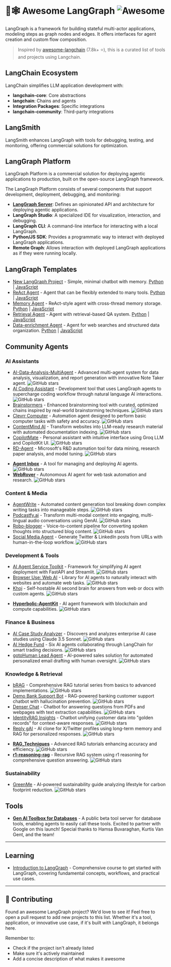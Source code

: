 # 🦜🕸️ Awesome LangGraph ![Awesome](https://awesome.re/badge.svg)

LangGraph is a framework for building stateful multi-actor applications, modeling steps as graph nodes and edges. It offers interfaces for agent creation and custom flow composition.

> Inspired by [awesome-langchain](https://github.com/kyrolabs/awesome-langchain) (7.8k+ ⭐), this is a curated list of tools and projects using Langchain.

## LangChain Ecosystem

LangChain simplifies LLM application development with:

- **langchain-core**: Core abstractions
- **langchain**: Chains and agents
- **Integration Packages**: Specific integrations
- **langchain-community**: Third-party integrations

## LangSmith

LangSmith enhances LangGraph with tools for debugging, testing, and monitoring, offering commercial solutions for optimization.

## LangGraph Platform

LangGraph Platform is a commercial solution for deploying agentic applications to production, built on the open-source LangGraph framework.

The LangGraph Platform consists of several components that support development, deployment, debugging, and monitoring:

- **[LangGraph Server](https://langchain-ai.github.io/langgraph/concepts/langgraph_platform/#overview)**: Defines an opinionated API and architecture for deploying agentic applications.
- **LangGraph Studio**: A specialized IDE for visualization, interaction, and debugging.
- **LangGraph CLI**: A command-line interface for interacting with a local LangGraph.
- **Python/JS SDK**: Provides a programmatic way to interact with deployed LangGraph applications.
- **Remote Graph**: Allows interaction with deployed LangGraph applications as if they were running locally.

## LangGraph Templates

- [New LangGraph Project](https://github.com/langchain-ai/new-langgraph-project) - Simple, minimal chatbot with memory. [Python](https://github.com/langchain-ai/new-langgraph-project) | [JavaScript](https://github.com/langchain-ai/new-langgraphjs-project)
- [ReAct Agent](https://github.com/langchain-ai/react-agent) - Agent that can be flexibly extended to many tools. [Python](https://github.com/langchain-ai/react-agent) | [JavaScript](https://github.com/langchain-ai/react-agent-js)
- [Memory Agent](https://github.com/langchain-ai/memory-agent) - ReAct-style agent with cross-thread memory storage. [Python](https://github.com/langchain-ai/memory-agent) | [JavaScript](https://github.com/langchain-ai/memory-agent-js)
- [Retrieval Agent](https://github.com/langchain-ai/retrieval-agent-template) - Agent with retrieval-based QA system. [Python](https://github.com/langchain-ai/retrieval-agent-template) | [JavaScript](https://github.com/langchain-ai/retrieval-agent-template-js)
- [Data-enrichment Agent](https://github.com/langchain-ai/data-enrichment) - Agent for web searches and structured data organization. [Python](https://github.com/langchain-ai/data-enrichment) | [JavaScript](https://github.com/langchain-ai/data-enrichment-js)

## Community Agents

### AI Assistants
- [AI-Data-Analysis-MultiAgent](https://github.com/starpig1129/AI-Data-Analysis-MultiAgent) - Advanced multi-agent system for data analysis, visualization, and report generation with innovative Note Taker agent. ![GitHub stars](https://img.shields.io/github/stars/starpig1129/AI-Data-Analysis-MultiAgent)
- [AI Coding Assistant](https://github.com/AbhinavTheDev/coding-agent) - Development tool that uses LangGraph agents to supercharge coding workflow through natural language AI interactions. ![GitHub stars](https://img.shields.io/github/stars/AbhinavTheDev/coding-agent)
- [Brainstormers](https://github.com/Azzedde/brainstormers) - Enhanced brainstorming tool with curated, optimized chains inspired by real-world brainstorming techniques. ![GitHub stars](https://img.shields.io/github/stars/Azzedde/brainstormers)
- [Clevrr Computer](https://github.com/Clevrr-AI/Clevrr-Computer) - Automation agent designed to perform basic computer tasks with safety and accuracy. ![GitHub stars](https://img.shields.io/github/stars/Clevrr-AI/Clevrr-Computer)
- [ContentMind AI](https://github.com/lgesuellip/researcher_agent) - Transform websites into LLM-ready research material with automated documentation indexing. ![GitHub stars](https://img.shields.io/github/stars/lgesuellip/researcher_agent)
- [CopilotMate](https://github.com/AkashJana18/copilotmate) - Personal assistant with intuitive interface using Groq LLM and CopilotKit UI. ![GitHub stars](https://img.shields.io/github/stars/AkashJana18/copilotmate)
- [RD-Agent](https://github.com/microsoft/RD-Agent) - Microsoft's R&D automation tool for data mining, research paper analysis, and model tuning. ![GitHub stars](https://img.shields.io/github/stars/microsoft/RD-Agent)
+ **[Agent Inbox](https://github.com/langchain-ai/agent-inbox)** - A tool for managing and deploying AI agents. ![GitHub stars](https://img.shields.io/github/stars/langchain-ai/agent-inbox)
+ **[WebRover](https://github.com/hrithikkoduri/WebRover)** - Autonomous AI agent for web task automation and research. ![GitHub stars](https://img.shields.io/github/stars/hrithikkoduri/WebRover)

### Content & Media
- [AgentWrite](https://github.com/denser-org/denser-chat) - Automated content generation tool breaking down complex writing tasks into manageable steps. ![GitHub stars](https://img.shields.io/github/stars/denser-org/denser-chat)
- [Podcastfy.ai](https://github.com/souzatharsis/podcastfy) - Transform multi-modal content into engaging, multi-lingual audio conversations using GenAI. ![GitHub stars](https://img.shields.io/github/stars/souzatharsis/podcastfy)
- [Robo-blogger](https://github.com/langchain-ai/robo-blogger) - Voice-to-content pipeline for converting spoken thoughts into structured blog content. ![GitHub stars](https://img.shields.io/github/stars/langchain-ai/robo-blogger)
- [Social Media Agent](https://github.com/langchain-ai/social-media-agent) - Generate Twitter & LinkedIn posts from URLs with human-in-the-loop workflow. ![GitHub stars](https://img.shields.io/github/stars/langchain-ai/social-media-agent)

### Development & Tools
- [AI Agent Service Toolkit](https://github.com/JoshuaC215/agent-service-toolkit) - Framework for simplifying AI agent deployment with FastAPI and Streamlit. ![GitHub stars](https://img.shields.io/github/stars/JoshuaC215/agent-service-toolkit)
- [Browser Use: Web AI](https://github.com/browser-use/browser-use) - Library for AI agents to naturally interact with websites and automate web tasks. ![GitHub stars](https://img.shields.io/github/stars/browser-use/browser-use)
- [Khoj](https://github.com/khoj-ai/khoj) - Self-hostable AI second brain for answers from web or docs with custom agents. ![GitHub stars](https://img.shields.io/github/stars/khoj-ai/khoj)
+ **[Hyperbolic-AgentKit](https://github.com/HyperbolicLabs/Hyperbolic-AgentKit)** - AI agent framework with blockchain and compute capabilities. ![GitHub stars](https://img.shields.io/github/stars/HyperbolicLabs/Hyperbolic-AgentKit)

### Finance & Business
- [AI Case Study Analyzer](https://github.com/muratcankoylan/AI-Investigator) - Discovers and analyzes enterprise AI case studies using Claude 3.5 Sonnet. ![GitHub stars](https://img.shields.io/github/stars/muratcankoylan/AI-Investigator)
- [AI Hedge Fund](https://github.com/virattt/ai-hedge-fund) - Six AI agents collaborating through LangChain for smart trading decisions. ![GitHub stars](https://img.shields.io/github/stars/virattt/ai-hedge-fund)
- [gotoHuman Lead Agent](https://github.com/gotohuman/gotohuman-langgraph-lead-example) - AI-powered sales solution for automated personalized email drafting with human oversight. ![GitHub stars](https://img.shields.io/github/stars/gotohuman/gotohuman-langgraph-lead-example)

### Knowledge & Retrieval
- [bRAG](https://github.com/bRAGAI/bRAG-langchain) - Comprehensive RAG tutorial series from basics to advanced implementations. ![GitHub stars](https://img.shields.io/github/stars/bRAGAI/bRAG-langchain)
- [Demo Bank Support Bot](https://github.com/multinear-demo/demo-bank-support-lc-py) - RAG-powered banking customer support chatbot with hallucination prevention. ![GitHub stars](https://img.shields.io/github/stars/multinear-demo/demo-bank-support-lc-py)
- [Denser Chat](https://github.com/denser-org/denser-chat) - Chatbot for answering questions from PDFs and webpages with text extraction capabilities. ![GitHub stars](https://img.shields.io/github/stars/denser-org/denser-chat)
- [IdentityRAG Insights](https://github.com/tilotech/identity-rag-customer-insights-chatbot) - Chatbot unifying customer data into "golden records" for context-aware responses. ![GitHub stars](https://img.shields.io/github/stars/tilotech/identity-rag-customer-insights-chatbot)
- [Reply gAI](https://github.com/langchain-ai/reply_gAI) - AI clone for X/Twitter profiles using long-term memory and RAG for personalized responses. ![GitHub stars](https://img.shields.io/github/stars/langchain-ai/reply_gAI)
+ **[RAG_Techniques](https://github.com/NirDiamant/RAG_Techniques)** - Advanced RAG tutorials enhancing accuracy and efficiency. ![GitHub stars](https://img.shields.io/github/stars/NirDiamant/RAG_Techniques)
+ **[r1-reasoning-rag](https://github.com/deansaco/r1-reasoning-rag/)** - Recursive RAG system using r1 reasoning for comprehensive question answering. ![GitHub stars](https://img.shields.io/github/stars/deansaco/r1-reasoning-rag/)

### Sustainability
- [GreenMe](https://github.com/vivek-suryavanshi/GreenMeGenAIApp) - AI-powered sustainability guide analyzing lifestyle for carbon footprint reduction. ![GitHub stars](https://img.shields.io/github/stars/vivek-suryavanshi/GreenMeGenAIApp)

## Tools

- **[Gen AI Toolbox for Databases](https://github.com/googleapis/genai-toolbox)** - A public beta tool server for database tools, enabling agents to easily call these tools. Excited to partner with Google on this launch! Special thanks to Hamsa Buvaraghan, Kurtis Van Gent, and the team!

--- 

## Learning

- [Introduction to LangGraph](https://academy.langchain.com/courses/intro-to-langgraph) - Comprehensive course to get started with LangGraph, covering fundamental concepts, workflows, and practical use cases.

---

## 🤝 Contributing

Found an awesome LangGraph project? We'd love to see it! Feel free to open a pull request to add new projects to this list. Whether it's a tool, application, or innovative use case, if it's built with LangGraph, it belongs here.

Remember to:
- Check if the project isn't already listed
- Make sure it's actively maintained
- Add a concise description of what makes it awesome

